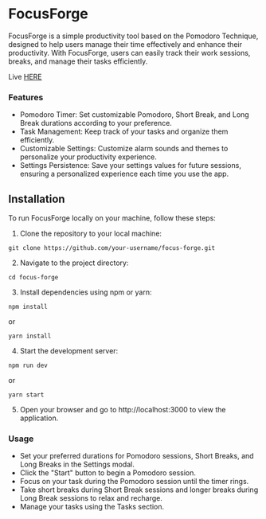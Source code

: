 # FocusForge

FocusForge is a simple productivity tool based on the Pomodoro Technique, designed to help users manage their time effectively and enhance their productivity. With FocusForge, users can easily track their work sessions, breaks, and manage their tasks efficiently.

Live [HERE](https://stefanpython.github.io/focuseForgePomodoro/)

### Features

- Pomodoro Timer: Set customizable Pomodoro, Short Break, and Long Break durations according to your preference.
- Task Management: Keep track of your tasks and organize them efficiently.
- Customizable Settings: Customize alarm sounds and themes to personalize your productivity experience.
- Settings Persistence: Save your settings values for future sessions, ensuring a personalized experience each time you use the app.

## Installation

To run FocusForge locally on your machine, follow these steps:

1. Clone the repository to your local machine:

```
git clone https://github.com/your-username/focus-forge.git
```

2. Navigate to the project directory:

```
cd focus-forge
```

3. Install dependencies using npm or yarn:

```
npm install
```

or

```
yarn install
```

4. Start the development server:

```
npm run dev
```

or

```
yarn start
```

5. Open your browser and go to http://localhost:3000 to view the application.

### Usage

- Set your preferred durations for Pomodoro sessions, Short Breaks, and Long Breaks in the Settings modal.
- Click the "Start" button to begin a Pomodoro session.
- Focus on your task during the Pomodoro session until the timer rings.
- Take short breaks during Short Break sessions and longer breaks during Long Break sessions to relax and recharge.
- Manage your tasks using the Tasks section.
